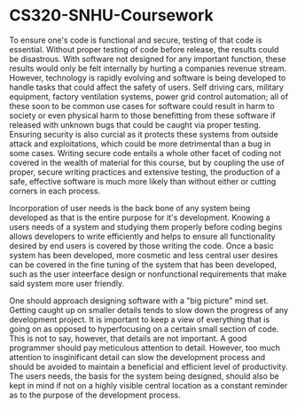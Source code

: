# CS320-SNHU-Coursework

To ensure one's code is functional and secure, testing of that code is essential. Without proper testing of code before release, the results could be disastrous. With software not designed for any important function, these results would only be felt internally by hurting a companies revenue stream. However, technology is rapidly evolving and software is being developed to handle tasks that could affect the safety of users. Self driving cars, military equipment, factory ventilation systems, power grid control automation; all of these soon to be common use cases for software could result in harm to society or even physical harm to those benefitting from these software if released with unknown bugs that could be caught via proper testing. Ensuring security is also curcial as it protects these systems from outside attack and exploitations, which could be more detrimental than a bug in some cases. Writing secure code entails a whole other facet of coding not covered in the wealth of material for this course, but by coupling the use of proper, secure writing practices and extensive testing, the production of a safe, effective software is much more likely than without either or cutting corners in each process. 

Incorporation of user needs is the back bone of any system being developed as that is the entire purpose for it's development. Knowing a users needs of a system and studying them properly before coding begins allows developers to write efficiently and helps to ensure all functionality desired by end users is covered by those writing the code. Once a basic system has been developed, more cosmetic and less central user desires can be covered in the fine tuning of the system that has been developed, such as the user inteerface design or nonfunctional requirements that make said system more user friendly.

One should approach designing software with a "big picture" mind set. Getting caught up on smaller details tends to slow down the progress of any development project. It is important to keep a view of everything that is going on as opposed to hyperfocusing on a certain small section of code. This is not to say, however, that details are not important. A good programmer should pay meticulous attention to detail. However, too much attention to insginificant detail can slow the development process and should be avoided to maintain a beneficial and efficient level of productivity. The users needs, the basis for the system being designed, should also be kept in mind if not on a highly visible central location as a constant reminder as to the purpose of the development process. 
